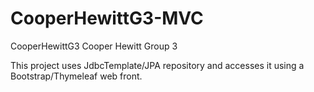 # CooperHewittG3-MVC
CooperHewittG3
Cooper Hewitt Group 3

This project uses JdbcTemplate/JPA repository and accesses it using a Bootstrap/Thymeleaf web front.
